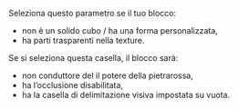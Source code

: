 Seleziona questo parametro se il tuo blocco:

* non è un solido cubo / ha una forma personalizzata,
* ha parti trasparenti nella texture.

Se si seleziona questa casella, il blocco sarà:

* non conduttore del il potere della pietrarossa,
* ha l’occlusione disabilitata,
* ha la casella di delimitazione visiva impostata su vuota.